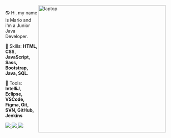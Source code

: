 <img src="https://raw.githubusercontent.com/MicaelliMedeiros/micaellimedeiros/master/image/computer-illustration.png" min-width="400px" max-width="400px" width="400px" align="right" alt="laptop">

<p align="left"> 
  🌎 Hi, my name is Mario and i'm a Junior Java Developer.
</p>

<p align="left">
  🦄 Skills: <strong>HTML, CSS, JavaScript, Sass, Bootstrap, Java, SQL.</strong>
</p>

<p align="left">
  💼 Tools: <strong>IntelliJ, Eclipse, VSCode, Figma, Git, SVN, GitHub, Jenkins</strong>
</p>

<p align="left">
  <a href="https://www.instagram.com/iuricode/" alt="Instagram">
    <img src="https://img.shields.io/badge/-Instagram-1C1C1C?style=for-the-badge&logo=Mail&logoColor=00FFFF&link=https://www.instagram.com/iuricode"/>
  </a>
  
  <a href="https://www.linkedin.com/in/mariocachapuz" alt="Linkedin">
    <img src="https://img.shields.io/badge/-Linkedin-1C1C1C?style=for-the-badge&logo=Linkedin&logoColor=00FFFF&link=https://www.linkedin.com/in/iuricode"/>
  </a>
  
  <a href="https://discord.gg/QevDJqCzaY" alt="Discord">
    <img src="https://img.shields.io/badge/-Discord-1C1C1C?style=for-the-badge&logo=Discord&logoColor=00FFFF&link=https://discord.gg/QevDJqCzaY"/>
  </a>
</p>
